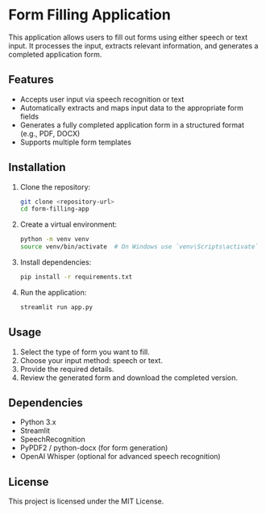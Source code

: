 # Form Filling Application

This application allows users to fill out forms using either speech or text input. It processes the input, extracts relevant information, and generates a completed application form.

## Features
- Accepts user input via speech recognition or text
- Automatically extracts and maps input data to the appropriate form fields
- Generates a fully completed application form in a structured format (e.g., PDF, DOCX)
- Supports multiple form templates

## Installation

1. Clone the repository:
   ```sh
   git clone <repository-url>
   cd form-filling-app
   ```

2. Create a virtual environment:
   ```sh
   python -m venv venv
   source venv/bin/activate  # On Windows use `venv\Scripts\activate`
   ```

3. Install dependencies:
   ```sh
   pip install -r requirements.txt
   ```

4. Run the application:
   ```sh
   streamlit run app.py
   ```

## Usage
1. Select the type of form you want to fill.
2. Choose your input method: speech or text.
3. Provide the required details.
4. Review the generated form and download the completed version.

## Dependencies
- Python 3.x
- Streamlit
- SpeechRecognition
- PyPDF2 / python-docx (for form generation)
- OpenAI Whisper (optional for advanced speech recognition)

## License
This project is licensed under the MIT License.
